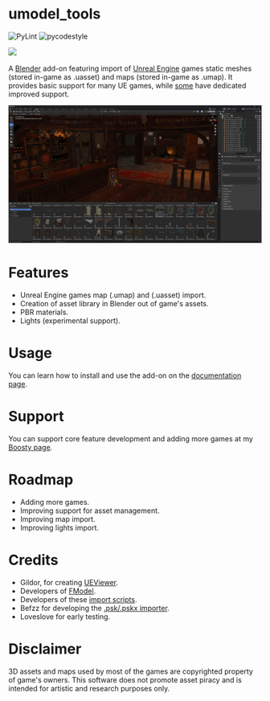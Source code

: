 # umodel_tools
![PyLint](https://github.com/skarndev/umodel_tools/actions/workflows/pylint.yml/badge.svg)
![pycodestyle](https://github.com/skarndev/umodel_tools/actions/workflows/pycodestyle.yml/badge.svg)

[![](https://dcbadge.vercel.app/api/server/DJYZwyegSF)](https://discord.gg/DJYZwyegSF)

A [Blender](https://blender.org) add-on featuring import of [Unreal Engine](https://www.unrealengine.com)
games static meshes (stored in-game as .uasset) and maps (stored in-game as .umap). It provides basic support for many
UE games, while [some](https://skarndev.github.io/umodel_tools/supported_games.html) have dedicated improved support.

![](/docs/source/images/demo.jpeg?raw=true "Demo")

# Features
- Unreal Engine games map (.umap) and (.uasset) import.
- Creation of asset library in Blender out of game's assets.
- PBR materials.
- Lights (experimental support).

# Usage
You can learn how to install and use the add-on on the
[documentation page](https://skarndev.github.io/umodel_tools/).

# Support
You can support core feature development and adding more games at my
[Boosty page](https://boosty.to/skarn).

# Roadmap
- Adding more games. 
- Improving support for asset management.
- Improving map import.
- Improving lights import.

# Credits
- Gildor, for creating [UEViewer](https://www.gildor.org/en/projects/umodel).
- Developers of [FModel](https://fmodel.app).
- Developers of these [import scripts](https://github.com/Ganonmaster/Blender-Scripts/tree/master/ue4map-tools).
- Befzz for developing the [.psk/.pskx importer](https://github.com/Befzz/blender3d_import_psk_psa).
- Loveslove for early testing.

# Disclaimer
3D assets and maps used by most of the games are copyrighted property of game's owners.
This software does not promote asset piracy and is intended for artistic and research purposes only.
